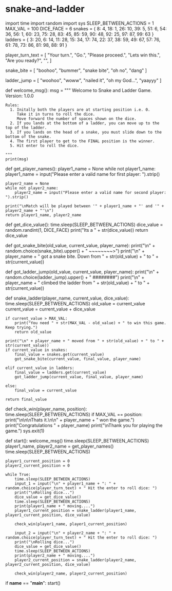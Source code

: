 # snake-and-ladder



import time
import random
import sys
SLEEP_BETWEEN_ACTIONS = 1
MAX_VAL = 100
DICE_FACE = 6
snakes = {
    8: 4,
    18: 1,
    26: 10,
    39: 5,
    51: 6,
    54: 36,
    56: 1,
    60: 23,
    75: 28,
    83: 45,
    85: 59,
    90: 48,
    92: 25,
    97: 87,
    99: 63
    }
ladders = {
    3: 20,
    6: 14,
    11: 28,
    15: 34,
    17: 74,
    22: 37,
    38: 59,
    49: 67,
    57: 76,
    61: 78,
    73: 86,
    81: 98,
    88: 91
}

player_turn_text = [
    "Your turn.",
    "Go.",
    "Please proceed.",
    "Lets win this.",
    "Are you ready?",
    "",
]

snake_bite = [
    "boohoo",
    "bummer",
    "snake bite",
    "oh no",
    "dang"
]

ladder_jump = [
    "woohoo",
    "woww",
    "nailed it",
    "oh my God...",
    "yaayyy"
]


def welcome_msg():
    msg = """
    Welcome to Snake and Ladder Game.
    Version: 1.0.0
    
    Rules:
      1. Initally both the players are at starting position i.e. 0. 
         Take it in turns to roll the dice. 
         Move forward the number of spaces shown on the dice.
      2. If you lands at the bottom of a ladder, you can move up to the top of the ladder.
      3. If you lands on the head of a snake, you must slide down to the bottom of the snake.
      4. The first player to get to the FINAL position is the winner.
      5. Hit enter to roll the dice.
    
    """
    print(msg)


def get_player_names():
    player1_name = None
    while not player1_name:
        player1_name = input("Please enter a valid name for first player: ").strip()

    player2_name = None
    while not player2_name:
        player2_name = input("Please enter a valid name for second player: ").strip()

    print("\nMatch will be played between '" + player1_name + "' and '" + player2_name + "'\n")
    return player1_name, player2_name


def get_dice_value():
    time.sleep(SLEEP_BETWEEN_ACTIONS)
    dice_value = random.randint(1, DICE_FACE)
    print("Its a " + str(dice_value))
    return dice_value


def got_snake_bite(old_value, current_value, player_name):
    print("\n" + random.choice(snake_bite).upper() + " ~~~~~~~~>")
    print("\n" + player_name + " got a snake bite. Down from " + str(old_value) + " to " + str(current_value))


def got_ladder_jump(old_value, current_value, player_name):
    print("\n" + random.choice(ladder_jump).upper() + " ########")
    print("\n" + player_name + " climbed the ladder from " + str(old_value) + " to " + str(current_value))


def snake_ladder(player_name, current_value, dice_value):
    time.sleep(SLEEP_BETWEEN_ACTIONS)
    old_value = current_value
    current_value = current_value + dice_value

    if current_value > MAX_VAL:
        print("You need " + str(MAX_VAL - old_value) + " to win this game. Keep trying.")
        return old_value

    print("\n" + player_name + " moved from " + str(old_value) + " to " + str(current_value))
    if current_value in snakes:
        final_value = snakes.get(current_value)
        got_snake_bite(current_value, final_value, player_name)

    elif current_value in ladders:
        final_value = ladders.get(current_value)
        got_ladder_jump(current_value, final_value, player_name)

    else:
        final_value = current_value

    return final_value


def check_win(player_name, position):
    time.sleep(SLEEP_BETWEEN_ACTIONS)
    if MAX_VAL == position:
        print("\n\n\nThats it.\n\n" + player_name + " won the game.")
        print("Congratulations " + player_name)
        print("\nThank you for playing the game.")
        sys.exit(1)


def start():
    welcome_msg()
    time.sleep(SLEEP_BETWEEN_ACTIONS)
    player1_name, player2_name = get_player_names()
    time.sleep(SLEEP_BETWEEN_ACTIONS)

    player1_current_position = 0
    player2_current_position = 0

    while True:
        time.sleep(SLEEP_BETWEEN_ACTIONS)
        input_1 = input("\n" + player1_name + ": " + random.choice(player_turn_text) + " Hit the enter to roll dice: ")
        print("\nRolling dice...")
        dice_value = get_dice_value()
        time.sleep(SLEEP_BETWEEN_ACTIONS)
        print(player1_name + " moving....")
        player1_current_position = snake_ladder(player1_name, player1_current_position, dice_value)

        check_win(player1_name, player1_current_position)

        input_2 = input("\n" + player2_name + ": " + random.choice(player_turn_text) + " Hit the enter to roll dice: ")
        print("\nRolling dice...")
        dice_value = get_dice_value()
        time.sleep(SLEEP_BETWEEN_ACTIONS)
        print(player2_name + " moving....")
        player2_current_position = snake_ladder(player2_name, player2_current_position, dice_value)

        check_win(player2_name, player2_current_position)


if __name__ == "__main__":
    start()
